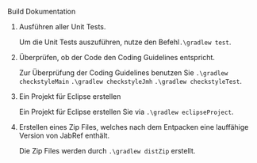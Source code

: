 Build Dokumentation

1. Ausführen aller Unit Tests.

   Um die Unit Tests auszuführen, nutze den Befehl`.\gradlew test`. 

2. Überprüfen, ob der Code den Coding Guidelines entspricht.

   Zur Überprüfung der Coding Guidelines benutzen Sie `.\gradlew checkstyleMain` `.\gradlew checkstyleJmh` `.\gradlew checkstyleTest`.

3. Ein Projekt für Eclipse erstellen

   Ein Projekt für Eclipse erstellen Sie via `.\gradlew eclipseProject`.

4. Erstellen eines Zip Files, welches nach dem Entpacken eine lauffähige Version von JabRef enthält.

   Die Zip Files werden durch `.\gradlew distZip` erstellt. 
